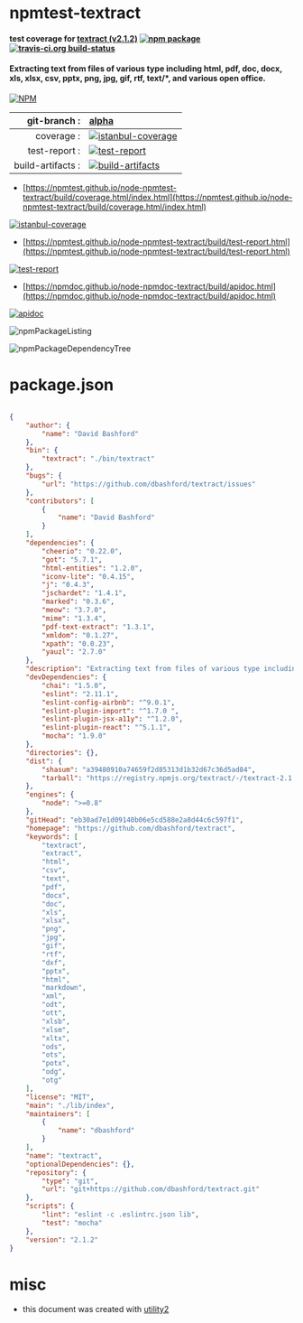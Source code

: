 # npmtest-textract

#### test coverage for  [textract (v2.1.2)](https://github.com/dbashford/textract)  [![npm package](https://img.shields.io/npm/v/npmtest-textract.svg?style=flat-square)](https://www.npmjs.org/package/npmtest-textract) [![travis-ci.org build-status](https://api.travis-ci.org/npmtest/node-npmtest-textract.svg)](https://travis-ci.org/npmtest/node-npmtest-textract)

#### Extracting text from files of various type including html, pdf, doc, docx, xls, xlsx, csv, pptx, png, jpg, gif, rtf, text/*, and various open office.

[![NPM](https://nodei.co/npm/textract.png?downloads=true&downloadRank=true&stars=true)](https://www.npmjs.com/package/textract)

| git-branch : | [alpha](https://github.com/npmtest/node-npmtest-textract/tree/alpha)|
|--:|:--|
| coverage : | [![istanbul-coverage](https://npmtest.github.io/node-npmtest-textract/build/coverage.badge.svg)](https://npmtest.github.io/node-npmtest-textract/build/coverage.html/index.html)|
| test-report : | [![test-report](https://npmtest.github.io/node-npmtest-textract/build/test-report.badge.svg)](https://npmtest.github.io/node-npmtest-textract/build/test-report.html)|
| build-artifacts : | [![build-artifacts](https://npmtest.github.io/node-npmtest-textract/glyphicons_144_folder_open.png)](https://github.com/npmtest/node-npmtest-textract/tree/gh-pages/build)|

- [https://npmtest.github.io/node-npmtest-textract/build/coverage.html/index.html](https://npmtest.github.io/node-npmtest-textract/build/coverage.html/index.html)

[![istanbul-coverage](https://npmtest.github.io/node-npmtest-textract/build/screenCapture.buildCi.browser.%252Ftmp%252Fbuild%252Fcoverage.lib.html.png)](https://npmtest.github.io/node-npmtest-textract/build/coverage.html/index.html)

- [https://npmtest.github.io/node-npmtest-textract/build/test-report.html](https://npmtest.github.io/node-npmtest-textract/build/test-report.html)

[![test-report](https://npmtest.github.io/node-npmtest-textract/build/screenCapture.buildCi.browser.%252Ftmp%252Fbuild%252Ftest-report.html.png)](https://npmtest.github.io/node-npmtest-textract/build/test-report.html)

- [https://npmdoc.github.io/node-npmdoc-textract/build/apidoc.html](https://npmdoc.github.io/node-npmdoc-textract/build/apidoc.html)

[![apidoc](https://npmdoc.github.io/node-npmdoc-textract/build/screenCapture.buildCi.browser.%252Ftmp%252Fbuild%252Fapidoc.html.png)](https://npmdoc.github.io/node-npmdoc-textract/build/apidoc.html)

![npmPackageListing](https://npmtest.github.io/node-npmtest-textract/build/screenCapture.npmPackageListing.svg)

![npmPackageDependencyTree](https://npmtest.github.io/node-npmtest-textract/build/screenCapture.npmPackageDependencyTree.svg)



# package.json

```json

{
    "author": {
        "name": "David Bashford"
    },
    "bin": {
        "textract": "./bin/textract"
    },
    "bugs": {
        "url": "https://github.com/dbashford/textract/issues"
    },
    "contributors": [
        {
            "name": "David Bashford"
        }
    ],
    "dependencies": {
        "cheerio": "0.22.0",
        "got": "5.7.1",
        "html-entities": "1.2.0",
        "iconv-lite": "0.4.15",
        "j": "0.4.3",
        "jschardet": "1.4.1",
        "marked": "0.3.6",
        "meow": "3.7.0",
        "mime": "1.3.4",
        "pdf-text-extract": "1.3.1",
        "xmldom": "0.1.27",
        "xpath": "0.0.23",
        "yauzl": "2.7.0"
    },
    "description": "Extracting text from files of various type including html, pdf, doc, docx, xls, xlsx, csv, pptx, png, jpg, gif, rtf, text/*, and various open office.",
    "devDependencies": {
        "chai": "1.5.0",
        "eslint": "2.11.1",
        "eslint-config-airbnb": "^9.0.1",
        "eslint-plugin-import": "^1.7.0 ",
        "eslint-plugin-jsx-a11y": "^1.2.0",
        "eslint-plugin-react": "^5.1.1",
        "mocha": "1.9.0"
    },
    "directories": {},
    "dist": {
        "shasum": "a39480910a74659f2d85313d1b32d67c36d5ad84",
        "tarball": "https://registry.npmjs.org/textract/-/textract-2.1.2.tgz"
    },
    "engines": {
        "node": ">=0.8"
    },
    "gitHead": "eb30ad7e1d09140b06e5cd588e2a8d44c6c597f1",
    "homepage": "https://github.com/dbashford/textract",
    "keywords": [
        "textract",
        "extract",
        "html",
        "csv",
        "text",
        "pdf",
        "docx",
        "doc",
        "xls",
        "xlsx",
        "png",
        "jpg",
        "gif",
        "rtf",
        "dxf",
        "pptx",
        "html",
        "markdown",
        "xml",
        "odt",
        "ott",
        "xlsb",
        "xlsm",
        "xltx",
        "ods",
        "ots",
        "potx",
        "odg",
        "otg"
    ],
    "license": "MIT",
    "main": "./lib/index",
    "maintainers": [
        {
            "name": "dbashford"
        }
    ],
    "name": "textract",
    "optionalDependencies": {},
    "repository": {
        "type": "git",
        "url": "git+https://github.com/dbashford/textract.git"
    },
    "scripts": {
        "lint": "eslint -c .eslintrc.json lib",
        "test": "mocha"
    },
    "version": "2.1.2"
}
```



# misc
- this document was created with [utility2](https://github.com/kaizhu256/node-utility2)
